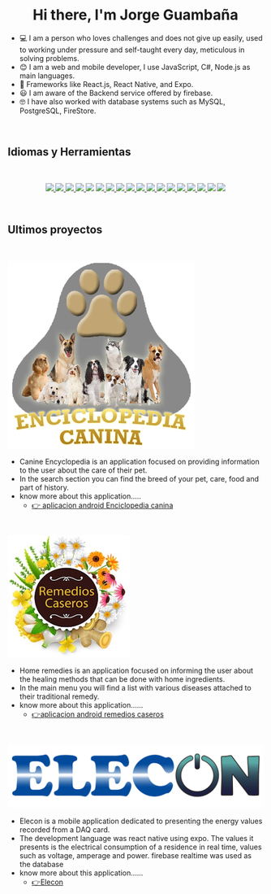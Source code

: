 # <h1 align="center"> Hi there, I'm Jorge Guambaña</h1>

- 💻 I am a person who loves challenges and does not give up easily, used to working under pressure and self-taught every day, meticulous in solving problems.
- 😊 I am a web and mobile developer, I use JavaScript, C#, Node.js as main languages.
- 🙌 Frameworks like React.js, React Native, and Expo.
- 😃 I am aware of the Backend service offered by firebase.
- 🤓 I have also worked with database systems such as MySQL, PostgreSQL, FireStore.

<br />


## Idiomas y Herramientas
<br />

<p align="center">
    <a href="" target="_blank"> <img src="https://img.shields.io/badge/Ubuntu-E95420?style=for-the-badge&logo=ubuntu&logoColor=white"/> </a >
    <a href="" target="_blank"> <img src="https://img.shields.io/badge/Windows-0078D6?style=for-the-badge&logo=windows&logoColor=white"/> </a >
    <a href="" target="_blank"> <img src="https://img.shields.io/badge/Android-3DDC84?style=for-the-badge&logo=android&logoColor=white"/> </a >
    <a href="" target="_blank"> <img src="https://img.shields.io/badge/JavaScript-F7DF1E?style=for-the-badge&logo=javascript&logoColor=black"/> </a >
    <a href="" target="_blank"> <img src="https://img.shields.io/badge/TypeScript-007ACC?style=for-the-badge&logo=typescript&logoColor=white"/></a >
    <a href="" target="_blank"> <img src="https://img.shields.io/badge/Node.js-43853D?style=for-the-badge&logo=node.js&logoColor=white"/ > </a>
    <a href="" target="_blank"> <img src="https://img.shields.io/badge/HTML5-E34F26?style=for-the-badge&logo=html5&logoColor=white"/> </a >
    <a href="" target="_blank"> <img src="https://img.shields.io/badge/CSS3-1572B6?style=for-the-badge&logo=css3&logoColor=white"/> </a >
    <a href="" target="_blank"> <img src="https://img.shields.io/badge/React-20232A?style=for-the-badge&logo=react&logoColor=61DAFB"/> </a >
    <a href="" target="_blank"> <img src="https://img.shields.io/badge/React_Router-CA4245?style=for-the-badge&logo=react-router&logoColor=white"/>
    <a href="" target="_blank"> <img src="https://img.shields.io/badge/React_Native-20232A?style=for-the-badge&logo=react&logoColor=61DAFB"/> </a >
    <a href="" target="_blank"> <img src="https://img.shields.io/badge/Bootstrap-563D7C?style=for-the-badge&logo=bootstrap&logoColor=white"/> </a >
    <a href="" target="_blank"> <img src="https://img.shields.io/badge/Material--UI-0081CB?style=for-the-badge&logo=material-ui&logoColor=white" /> </a>
    <a href="" target="_blank"> <img src="https://img.shields.io/badge/MongoDB-4EA94B?style=for-the-badge&logo=mongodb&logoColor=white"/> </a >
    <a href="" target="_blank"> <img src="https://img.shields.io/badge/PostgreSQL-316192?style=for-the-badge&logo=postgresql&logoColor=white"/> </a >
    <a href="" target="_blank"> <img src="https://img.shields.io/badge/MySQL-00000F?style=for-the-badge&logo=mysql&logoColor=white"/> </a >
    <a href="" target="_blank"> <img src="https://img.shields.io/badge/Microsoft_Excel-217346?style=for-the-badge&logo=microsoft-excel&logoColor=white"/></a>
    <a href="" target="_blank"> <img src="https://img.shields.io/badge/Microsoft_Word-2B579A?style=for-the-badge&logo=microsoft-word&logoColor=white"/></a>
</p>
<br />
    
    
## Ultimos proyectos
<br />

![](./assets/logo.png)
    
- Canine Encyclopedia is an application focused on providing information to the user about the care of their pet.    
- In the search section you can find the breed of your pet, care, food and part of history.
- know more about this application.....
    - <a href="https://play.google.com/store/apps/details?id=comm.examplee.luisi.conocetumascota&hl=es" target="_blank">👉 aplicacion android Enciclopedia canina</a>

<br />
    
    
![](./assets/logo2.jpg)

    
- Home remedies is an application focused on informing the user about the healing methods that can be done with home ingredients.
- In the main menu you will find a list with various diseases attached to their traditional remedy.
- know more about this application......
    - <a href="https://play.google.com/store/apps/details?id=comm.examplee.medicina_ancestral&hl=es" target="_blank">👉aplicacion android remedios caseros </a>
    
<br />
    
    
![](./assets/elecon.png)
    
    
- Elecon is a mobile application dedicated to presenting the energy values recorded from a DAQ card.
- The development language was react native using expo. The values it presents is the electrical consumption of a residence in real time, values such as voltage, amperage and power. firebase realtime was used as the database
- know more about this application......
    - <a href="https://github.com/Djorge1997/react_native_elecon" target ="_blank">👉Elecon </a>
